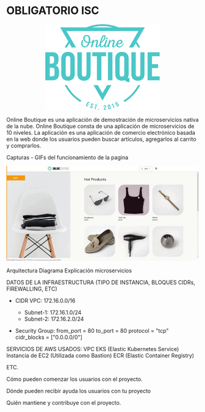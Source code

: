 
# OBLIGATORIO ISC


<p align="center">
<img src="docs/Hipster_HeroLogoCyan.svg" width="300" alt="Online Boutique" />
</p>

Online Boutique es una aplicación de demostración de microservicios nativa de la nube. Online Boutique consta de una aplicación de microservicios de 10 niveles. La aplicación es una aplicación de comercio electrónico basada en la web donde los usuarios pueden buscar artículos, agregarlos al carrito y comprarlos.

Capturas - GIFs del funcionamiento de la pagina
<p align="center">
<img src="docs/Multimedia1.gif" width="800" alt="Online Boutique" />
</p>

Arquitectura
  Diagrama
  Explicación microservicios
  
DATOS DE LA INFRAESTRUCTURA (TIPO DE INSTANCIA, BLOQUES CIDRs, FIREWALLING, ETC)
  * CIDR VPC: 172.16.0.0/16
    * Subnet-1: 172.16.1.0/24
    * Subnet-2: 172.16.2.0/24
    
  * Security Group:
     from_port = 80
     to_port = 80
     protocol = "tcp"
     cidr_blocks = ["0.0.0.0/0"]
  

SERVICIOS DE AWS USADOS:
  VPC
  EKS (Elastic Kubernetes Service)
  Instancia de EC2 (Utilizada como Bastion) 
  ECR (Elastic Container Registry)

ETC.


  
Cómo pueden comenzar los usuarios con el proyecto.

Dónde pueden recibir ayuda los usuarios con tu proyecto

Quién mantiene y contribuye con el proyecto.
